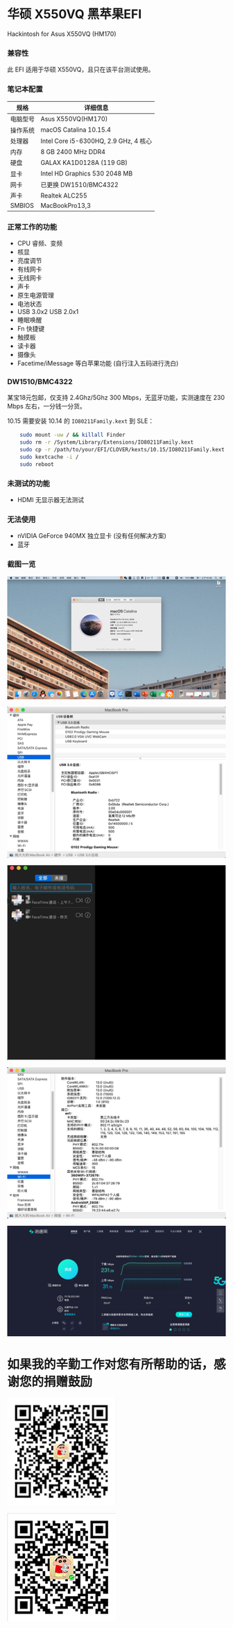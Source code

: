 # 华硕 X550VQ 黑苹果EFI
Hackintosh for Asus X550VQ (HM170)

### 兼容性

此 EFI 适用于华硕 X550VQ，且只在该平台测试使用。

### 笔记本配置

| 规格     | 详细信息                                                |
| -------- | ----------------------------------------------------- |
| 电脑型号 | Asus X550VQ(HM170)                                  |
| 操作系统 | macOS Catalina 10.15.4                                 |
| 处理器   | Intel Core i5-6300HQ, 2.9 GHz, 4 核心                  |
| 内存     | 8 GB 2400 MHz DDR4                        |
| 硬盘     | GALAX KA1D0128A  (119 GB)                     |
| 显卡     | Intel HD Graphics 530 2048 MB    |
| 网卡     | 已更换 DW1510/BMC4322                     |
| 声卡     | Realtek ALC255                                |
|SMBIOS | MacBookPro13,3     |


### 正常工作的功能

- CPU 睿频、变频
- 核显
- 亮度调节
- 有线网卡
- 无线网卡
- 声卡
- 原生电源管理
- 电池状态
- USB 3.0x2 USB 2.0x1
- 睡眠唤醒
- Fn 快捷键
- 触摸板
- 读卡器
- 摄像头
- Facetime/iMessage 等白苹果功能 (自行注入五码进行洗白)

### DW1510/BMC4322

某宝18元包邮，仅支持 2.4Ghz/5Ghz 300 Mbps，无蓝牙功能，实测速度在 230 Mbps 左右，一分钱一分货。

10.15 需要安装 10.14 的 `IO80211Family.kext` 到 SLE：
```bash
    sudo mount -uw / && killall Finder
    sudo rm -r /System/Library/Extensions/IO80211Family.kext
    sudo cp -r /path/to/your/EFI/CLOVER/kexts/10.15/IO80211Family.kext /System/Library/Extensions/
    sudo kextcache -i /
    sudo reboot
```

### 未测试的功能

- HDMI 无显示器无法测试

### 无法使用

- nVIDIA GeForce 940MX 独立显卡 (没有任何解决方案)
- 蓝牙

### 截图一览

![desktop.jpg](https://github.com/bavelee/Asus_X550VQ-Hackintosh/raw/master/Screenshots/desktop.jpg)

![usb.jpg](https://github.com/bavelee/Asus_X550VQ-Hackintosh/raw/master/Screenshots/usb.jpg)

![facetime.jpg](https://github.com/bavelee/Asus_X550VQ-Hackintosh/raw/master/Screenshots/facetime.jpg)

![wifi.jpg](https://github.com/bavelee/Asus_X550VQ-Hackintosh/raw/master/Screenshots/wifi.jpg)

![speedtest.jpg](https://github.com/bavelee/Asus_X550VQ-Hackintosh/raw/master/Screenshots/speedtest.jpg)

# 如果我的辛勤工作对您有所帮助的话，感谢您的捐赠鼓励

![alipay.png](https://github.com/bavelee/Asus_X550VQ-Hackintosh/raw/master/Screenshots/alipay_250x250.png)

![wechat.png](https://github.com/bavelee/Asus_X550VQ-Hackintosh/raw/master/Screenshots/wechat_250x250.png)


